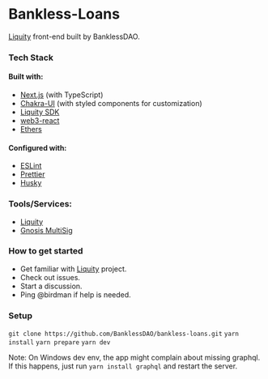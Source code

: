 # Bankless-Loans

[Liquity](https://www.liquity.org/) front-end built by BanklessDAO.

### Tech Stack
#### Built with:
- [Next.js](https://nextjs.org/) (with TypeScript)
- [Chakra-UI](https://chakra-ui.com/) (with styled components for customization)
- [Liquity SDK](https://github.com/liquity/dev)
- [web3-react](https://www.npmjs.com/package/web3-react)
- [Ethers](https://docs.ethers.io/v5/)

#### Configured with:
- [ESLint](https://eslint.org/)
- [Prettier](https://prettier.io/)
- [Husky](https://typicode.github.io/husky/#/)

### Tools/Services:
- [Liquity](https://www.liquity.org/)
- [Gnosis MultiSig](https://gnosis-safe.io/)

### How to get started

- Get familiar with [Liquity](https://www.liquity.org/) project.
- Check out issues.
- Start a discussion.
- Ping @birdman if help is needed.

### Setup

`git clone https://github.com/BanklessDAO/bankless-loans.git`
`yarn install`
`yarn prepare`
`yarn dev`

Note: On Windows dev env, the app might complain about missing graphql. If this happens, just run `yarn install graphql` and restart the server.

